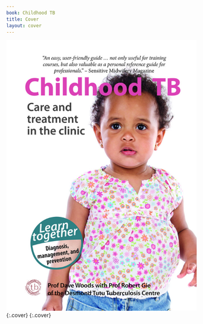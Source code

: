 ```yaml
---
book: Childhood TB
title: Cover
layout: cover
---
```


![Cover](images/cover.jpg){:.cover}
{:.cover}
